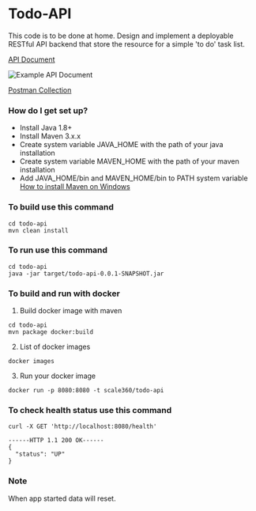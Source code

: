 # Todo-API
This code is to be done at home.
Design and implement a deployable RESTful API backend that store the resource for a simple 'to do' task list.

 [API Document](https://documenter.getpostman.com/collection/view/268043-eeed086f-465b-d21b-e60b-642c17da3e1a#da0b35e1-754b-64b9-0b17-970d885582d5 "API Document")
 
 ![Example API Document](https://github.com/kupring/todo-api/blob/master/src/main/resources/1493556586707.jpg)

 [Postman Collection](https://www.getpostman.com/collections/332acc0d825dca178e14 "Postman Collection")


### How do I get set up? ###

* Install Java 1.8+
* Install Maven 3.x.x 
* Create system variable JAVA_HOME with the path of your java installation
* Create system variable MAVEN_HOME with the path of your maven installation
* Add JAVA_HOME/bin and MAVEN_HOME/bin to PATH system variable
[How to install Maven on Windows](https://www.mkyong.com/maven/how-to-install-maven-in-windows/ "How to install Maven on Windows")

### To build use this command ###

```
cd todo-api
mvn clean install
```

### To run use this command ###

```
cd todo-api
java -jar target/todo-api-0.0.1-SNAPSHOT.jar
```

### To build and run with docker ###
1. Build docker image with maven 
```
cd todo-api
mvn package docker:build
```
2. List of docker images
```
docker images
```
3. Run your docker image
```
docker run -p 8080:8080 -t scale360/todo-api
```

### To check health status use this command ###
```
curl -X GET 'http://localhost:8080/health'

------HTTP 1.1 200 OK------
{
  "status": "UP"
}

```

### Note ###
When app started data will reset.
